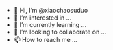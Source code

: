 - 👋 Hi, I’m @xiaochaosuduo
- 👀 I’m interested in ...
- 🌱 I’m currently learning ...
- 💞️ I’m looking to collaborate on ...
- 📫 How to reach me ...

<!---
xiaochaosuduo/xiaochaosuduo is a ✨ special ✨ repository because its `README.md` (this file) appears on your GitHub profile.
You can click the Preview link to take a look at your changes.
--->
